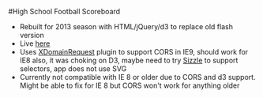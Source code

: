 #High School Football Scoreboard
- Rebuilt for 2013 season with HTML/jQuery/d3 to replace old flash version
- Live <a href="http://www.ajc.com/high-school-football-scoreboard/" taret="_blank">here</a>
- Uses <a href="https://github.com/MoonScript/jQuery-ajaxTransport-XDomainRequest" target="_blank">XDomainRequest</a> plugin to support CORS in IE9, should work for IE8 also, it was choking on D3, maybe need to try <a href="https://github.com/jquery/sizzle" target="_blank">Sizzle</a> to support selectors, app does not use SVG
- Currently not compatible with IE 8 or older due to CORS and d3 support. Might be able to fix for IE 8 but CORS won't work for anything older
